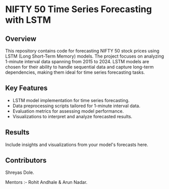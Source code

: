 

# NIFTY 50 Time Series Forecasting with LSTM

## Overview
This repository contains code for forecasting NIFTY 50 stock prices using LSTM (Long Short-Term Memory) models. The project focuses on analyzing 1-minute interval data spanning from 2015 to 2024. LSTM models are chosen for their ability to handle sequential data and capture long-term dependencies, making them ideal for time series forecasting tasks.

## Key Features
- LSTM model implementation for time series forecasting.
- Data preprocessing scripts tailored for 1-minute interval data.
- Evaluation metrics for assessing model performance.
- Visualizations to interpret and analyze forecasted results.

## Results
Include insights and visualizations from your model's forecasts here.

## Contributors
Shreyas Dole.

Mentors :- Rohit Andhale & Arun Nadar. 
